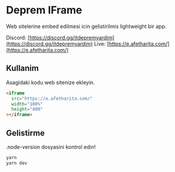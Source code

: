 # Deprem IFrame

Web sitelerine embed edilmesi icin gelistirilmis lightweight bir app.

Discord: [https://discord.gg/itdepremyardim](https://discord.gg/itdepremyardim)
Live: [https://e.afetharita.com/](https://e.afetharita.com/)

## Kullanim

Asagidaki kodu web sitenize ekleyin.

```html
<iframe
  src="https://e.afetharita.com/"
  width="100%"
  height="400"
></iframe>
```

## Gelistirme

.node-version dosyasini kontrol edin!

```bash
yarn
yarn dev
```
